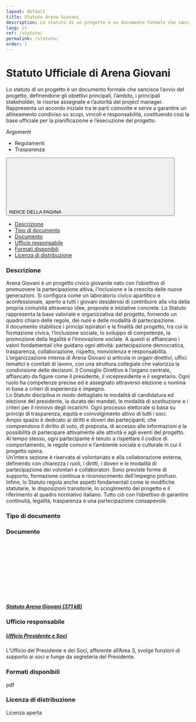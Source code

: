 ```yaml
---
layout: default
title: Statuto Arena Giovani
description: Lo statuto di un progetto è un documento formale che sancisce l’avvio del progetto, definendone gli obiettivi principali, l’ambito, i principali stakeholder, le risorse assegnate e l’autorità del project manager. Rappresenta un accordo iniziale tra le parti coinvolte e serve a garantire un allineamento condiviso su scopi, vincoli e responsabilità, costituendo così la base ufficiale per la pianificazione e l’esecuzione del progetto.
lang: it
ref: /statuto/
permalink: /statuto/
order: 1
---
```

<main>
  <div class="container" id="main-container">
    <div class="row">
      <div class="col-lg-8 px-lg-4 py-lg-2" data-audio>
        <h1>Statuto Ufficiale di Arena Giovani</h1>
        <p>Lo statuto di un progetto è un documento formale che sancisce l’avvio del progetto, definendone gli obiettivi principali, l’ambito, i principali stakeholder, le risorse assegnate e l’autorità del project manager. Rappresenta un accordo iniziale tra le parti coinvolte e serve a garantire un allineamento condiviso su scopi, vincoli e responsabilità, costituendo così la base ufficiale per la pianificazione e l’esecuzione del progetto.</p>
      </div>
      <div class="col-lg-3 offset-lg-1">
        <div class="mt-4 mb-4">
          <span class="subtitle-small">Argomenti</span>
          <ul class="d-flex flex-wrap gap-1">
            <li><span class="chip-label">Regolamenti</span></li>
            <li><span class="chip-label">Trasparenza</span></li>
          </ul>
        </div>
      </div>
    </div>
  </div>
  <div class="container">
    <div class="row border-top border-light row-column-border row-column-menu-left">
      <aside class="col-lg-4">
        <div class="cmp-navscroll sticky-top" aria-labelledby="accordion-title-one">
          <nav class="navbar it-navscroll-wrapper navbar-expand-lg" aria-label="Indice della pagina" data-bs-navscroll>
            <div class="navbar-custom" id="navbarNavProgress">
              <div class="menu-wrapper">
                <div class="link-list-wrapper">
                  <div class="accordion">
                    <div class="accordion-item">
                      <span class="accordion-header" id="accordion-title-one">
                        <button class="accordion-button pb-10 px-3 text-uppercase" type="button" aria-controls="collapse-one"
                                aria-expanded="true" data-bs-toggle="collapse" data-bs-target="#collapse-one">
                          INDICE DELLA PAGINA
                          <svg class="icon icon-sm icon-primary align-top">
                            <use xlink:href="#it-expand"></use>
                          </svg>
                        </button>
                      </span>
                      <div class="progress">
                        <div class="progress-bar it-navscroll-progressbar" role="progressbar" style="width: 0%;"></div>
                      </div>
                      <div id="collapse-one" class="accordion-collapse collapse show" role="region" aria-labelledby="accordion-title-one">
                        <div class="accordion-body">
                          <ul class="link-list" data-element="page-index">
                            <li><a class="nav-link active" href="#descrizione"><span class="title-medium">Descrizione</span></a></li>
                            <li><a class="nav-link" href="#tipo_documento"><span class="title-medium">Tipo di documento</span></a></li>
                            <li><a class="nav-link" href="#documenti"><span class="title-medium">Documento</span></a></li>
                            <li><a class="nav-link" href="#ufficio_responsabile"><span class="title-medium">Ufficio responsabile</span></a></li>
                            <li><a class="nav-link" href="#formati"><span class="title-medium">Formati disponibili</span></a></li>
                            <li><a class="nav-link" href="#licenza"><span class="title-medium">Licenza di distribuzione</span></a></li>
                          </ul>
                        </div>
                      </div>
                    </div>
                  </div>
                </div>
              </div>
            </div>
          </nav>
        </div>
      </aside>
      <section class="col-lg-8 it-page-sections-container border-light" data-audio>
        <article id="descrizione" class="it-page-section anchor-offset">
          <h3>Descrizione</h3>
          <div class="richtext-wrapper lora">
            <p>
Arena Giovani è un progetto civico giovanile nato con l’obiettivo di promuovere la partecipazione attiva, l’inclusione e la crescita delle nuove generazioni. Si configura come un laboratorio civico apartitico e aconfessionale, aperto a tutti i giovani desiderosi di contribuire alla vita della propria comunità attraverso idee, proposte e iniziative concrete. Lo Statuto rappresenta la base valoriale e organizzativa del progetto, fornendo un quadro chiaro delle regole, dei ruoli e delle modalità di partecipazione.
<br>
Il documento stabilisce i principi ispiratori e le finalità del progetto, tra cui la formazione civica, l’inclusione sociale, lo sviluppo di competenze, la promozione della legalità e l’innovazione sociale. A questi si affiancano i valori fondamentali che guidano ogni attività: partecipazione democratica, trasparenza, collaborazione, rispetto, nonviolenza e responsabilità.
<br>
L’organizzazione interna di Arena Giovani si articola in organi direttivi, uffici tematici e comitati di lavoro, con una struttura collegiale che valorizza la condivisione delle decisioni. Il Consiglio Direttivo è l’organo centrale, affiancato da figure come il presidente, il vicepresidente e il segretario. Ogni ruolo ha competenze precise ed è assegnato attraverso elezione o nomina in base a criteri di esperienza e impegno.
<br>
Lo Statuto disciplina in modo dettagliato le modalità di candidatura ed elezione del presidente, la durata dei mandati, le modalità di sostituzione e i criteri per il rinnovo degli incarichi. Ogni processo elettorale si basa su principi di trasparenza, equità e coinvolgimento attivo di tutti i soci.
<br>
Ampio spazio è dedicato ai diritti e doveri dei partecipanti, che comprendono il diritto di voto, di proposta, di accesso alle informazioni e la possibilità di partecipare attivamente alle attività e agli eventi del progetto. Al tempo stesso, ogni partecipante è tenuto a rispettare il codice di comportamento, le regole comuni e l’ambiente sociale e culturale in cui il progetto opera.
<br>
Un’intera sezione è riservata al volontariato e alla collaborazione esterna, definendo con chiarezza i ruoli, i diritti, i doveri e le modalità di partecipazione dei volontari e collaboratori. Sono previste forme di supporto, formazione continua e riconoscimento dell’impegno profuso.
<br>
Infine, lo Statuto regola anche aspetti fondamentali come le modifiche statutarie, le disposizioni transitorie, lo scioglimento del progetto e il riferimento al quadro normativo italiano. Tutto ciò con l’obiettivo di garantire continuità, legalità, trasparenza e una partecipazione consapevole.            
            </p>
          </div>
        </article
        <article id="tipo_documento" class="it-page-section anchor-offset mt-5" data-audio>
          <h3>Tipo di documento</h3>
          <div class="richtext-wrapper lora">
            <a class="text-decoration-none" href="/"> </a>
          </div>
        </article>
        <article id="documenti" class="it-page-section anchor-offset mt-5" data-audio>
          <h3>Documento</h3>
          <div class="card card-teaser shadow-sm p-4s rounded border border-light flex-nowrap m-1">
            <svg class="icon"><use xlink:href="#it-clip"></use></svg>
            <div class="card-body">
              <h5 class="card-title">
                <a class="text-decoration-none" href="/assets/StatutoAG.pdf">Statuto Arena Giovani (371 kB)</a>
              </h5>
            </div>
          </div>
        </article>
        <article id="ufficio_responsabile" class="it-page-section anchor-offset mt-5" data-audio>
          <h3>Ufficio responsabile</h3>
          <div class="row">
            <div class="col-sm-6">
              <div class="card card-teaser card-teaser-info rounded p-3 m-1 bx-shadow-sm">
                <div class="card-body pe-3">
                  <h5 class="card-title fs-5 fw-semibold">
                    <a class="text-decoration-none" href="https://comune.arenagiovani.it/uffici/ufficio-presidente-e-soci">
                      Ufficio Presidente e Soci
                    </a>
                  </h5>
                  <div class="card-text"><p>L’Ufficio del Presidente e dei Soci, afferente all’Area 3, svolge funzioni di supporto ai soci e funge da segreteria del Presidente.</p></div>
                </div>
              </div>
            </div>
          </div>
        </article>
        <article id="formati" class="it-page-section anchor-offset mt-5" data-audio>
          <h3>Formati disponibili</h3>
          <div class="richtext-wrapper lora">
            <p>pdf</p>
          </div>
        </article>
        <article id="licenza" class="it-page-section anchor-offset mt-5" data-audio>
          <h3>Licenza di distribuzione</h3>
          <div class="richtext-wrapper lora">
            <p>Licenza aperta</p>
          </div>
        </article>
      </section>
    </div>
  </div>
</main>
